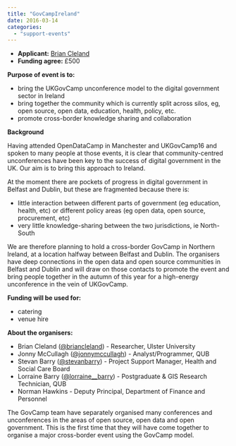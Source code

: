 ```yaml
---
title: "GovCampIreland"
date: 2016-03-14
categories: 
  - "support-events"
---
```


- **Applicant:** [Brian Cleland](https://twitter.com/briancleland)
- **Funding agree:** £500

**Purpose of event is to:**

- bring the UKGovCamp unconference model to the digital government sector in Ireland
- bring together the community which is currently split across silos, eg, open source, open data, education, health, policy, etc.
- promote cross-border knowledge sharing and collaboration

**Background**

Having attended OpenDataCamp in Manchester and UKGovCamp16 and spoken to many people at those events, it is clear that community-centred unconferences have been key to the success of digital government in the UK. Our aim is to bring this approach to Ireland.

At the moment there are pockets of progress in digital government in Belfast and Dublin, but these are fragmented because there is:

- little interaction between different parts of government (eg education, health, etc) or different policy areas (eg open data, open source, procurement, etc)
- very little knowledge-sharing between the two jurisdictions, ie North-South

We are therefore planning to hold a cross-border GovCamp in Northern Ireland, at a location halfway between Belfast and Dublin. The organisers have deep connections in the open data and open source communities in Belfast and Dublin and will draw on those contacts to promote the event and bring people together in the autumn of this year for a high-energy unconference in the vein of UKGovCamp.

**Funding will be used for:**

- catering
- venue hire

**About the organisers:**

- Brian Cleland ([@briancleland](https://twitter.com/briancleland)) - Researcher, Ulster University
- Jonny McCullagh ([@jonnymccullagh](https://twitter.com/jonnymccullagh)) - Analyst/Programmer, QUB
- Stevan Barry ([@stevanbarry](https://twitter.com/stevanbarry)) - Project Support Manager, Health and Social Care Board
- Lorraine Barry ([@lorraine\_\_barry](https://twitter.com/lorraine__barry)) - Postgraduate & GIS Research Technician, QUB
- Norman Hawkins - Deputy Principal, Department of Finance and Personnel

The GovCamp team have separately organised many conferences and unconferences in the areas of open source, open data and open government. This is the first time that they will have come together to organise a major cross-border event using the GovCamp model.
